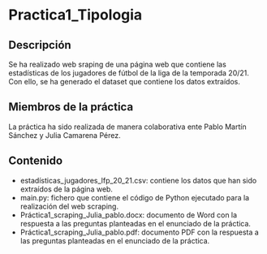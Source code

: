 # Practica1_Tipologia

## Descripción
Se ha realizado web sraping de una página web que contiene las estadísticas de los jugadores de fútbol de la liga de la temporada 20/21. Con ello, se ha generado el dataset que contiene los datos extraídos.

## Miembros de la práctica
La práctica ha sido realizada de manera colaborativa ente Pablo Martín Sánchez y Julia Camarena Pérez.

## Contenido
* estadísticas_jugadores_lfp_20_21.csv: contiene los datos que han sido extraídos de la página web.
* main.py: fichero que contiene el código de Python ejecutado para la realización del web scraping.
* Práctica1_scraping_Julia_pablo.docx: documento de Word con la respuesta a las preguntas planteadas en el enunciado de la práctica.
* Práctica1_scraping_Julia_pablo.pdf: documento PDF con la respuesta a las preguntas planteadas en el enunciado de la práctica.
